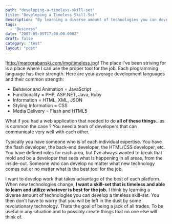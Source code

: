 ```yaml
---
path: "developing-a-timeless-skill-set"
title: "Developing a Timeless Skill-Set"
description: "By learning a diverse amount of technologies you can develop a timeless skill-set."
tags: 
  - "Business"
date: "2007-05-05T17:00:00.000Z"
draft: false
category: "test"
layout: "post"
---
```


!http://marcgrabanski.com/img/timeless.jpg!
The place I've been striving for is a place where I can use the proper tool for the job. Each programming language has their strength. Here are your average development languages and their common strength:
- Behavior and Animation = JavaScript
- Functionality = PHP, ASP.NET, Java, Ruby
- Information = HTML, XML, JSON
- Styling Information = CSS
- Media Delivery = Flash and HTML5

What if you had a web application that needed to do **all of these things**...as is common the case ? You need a team of developers that can communicate very well with each other.

Typically you have someone who is of each individual expertise. You have the flash developer, the back-end developer, the HTML/CSS developer, etc. You have defined roles for each area, but I've always wanted to break that mold and be a developer that sees what is happening in all areas, from the inside-out. Someone who can develop no matter what new technology comes out or no matter what is the best tool for the job.

I want to develop work that takes advantage of the best of each platform. When new technologies change, **I want a skill-set that is timeless and able to learn and utilize whatever is best for the job.** I think by learning a diverse amount of technologies you can develop a timeless skill-set. You then don't have to worry that you will be left in the dust by some revolutionary technology. Thats the goal of being a jack of all trades. To be useful in any situation and to possibly create things that no one else will think of.
